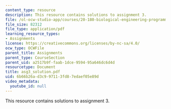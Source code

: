 ```yaml
---
content_type: resource
description: This resource contains solutions to assignment 3.
file: /ol-ocw-studio-app/courses/20-180-biological-engineering-programming-spring-2006/6b66b26ad3c997113fd87edaef05e89d_asg3_solution.pdf
file_size: 82312
file_type: application/pdf
learning_resource_types:
- Assignments
license: https://creativecommons.org/licenses/by-nc-sa/4.0/
ocw_type: OCWFile
parent_title: Assignments
parent_type: CourseSection
parent_uid: a2517b9f-faab-1dce-9594-95a646dc6d4d
resourcetype: Document
title: asg3_solution.pdf
uid: 6b66b26a-d3c9-9711-3fd8-7edaef05e89d
video_metadata:
  youtube_id: null
---
```

This resource contains solutions to assignment 3.